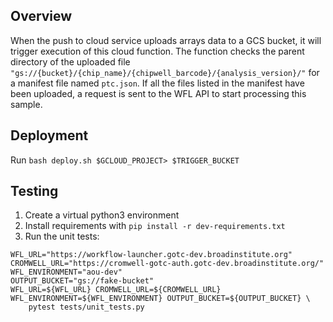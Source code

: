 Overview
--------
When the push to cloud service uploads arrays data to a GCS bucket, it will trigger execution of this cloud function.
The function checks the parent directory of the uploaded file `"gs://{bucket}/{chip_name}/{chipwell_barcode}/{analysis_version}/"`
for a manifest file named `ptc.json`. If all the files listed in the manifest have been uploaded, a request is sent 
to the WFL API to start processing this sample.


Deployment
---------
Run `bash deploy.sh $GCLOUD_PROJECT> $TRIGGER_BUCKET`


Testing
-------
1) Create a virtual python3 environment
2) Install requirements with `pip install -r dev-requirements.txt`
3) Run the unit tests:
```
WFL_URL="https://workflow-launcher.gotc-dev.broadinstitute.org"
CROMWELL_URL="https://cromwell-gotc-auth.gotc-dev.broadinstitute.org/"
WFL_ENVIRONMENT="aou-dev"
OUTPUT_BUCKET="gs://fake-bucket"
WFL_URL=${WFL_URL} CROMWELL_URL=${CROMWELL_URL} WFL_ENVIRONMENT=${WFL_ENVIRONMENT} OUTPUT_BUCKET=${OUTPUT_BUCKET} \
    pytest tests/unit_tests.py
```

